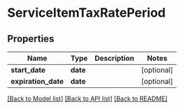 # ServiceItemTaxRatePeriod

## Properties
Name | Type | Description | Notes
------------ | ------------- | ------------- | -------------
**start_date** | **date** |  | [optional] 
**expiration_date** | **date** |  | [optional] 

[[Back to Model list]](../README.md#documentation-for-models) [[Back to API list]](../README.md#documentation-for-api-endpoints) [[Back to README]](../README.md)



